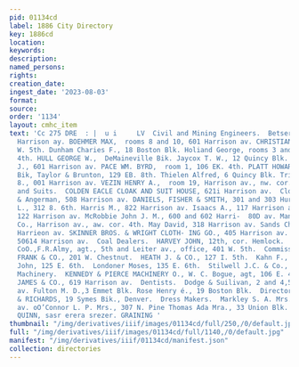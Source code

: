 ```yaml
---
pid: 01134cd
label: 1886 City Directory
key: 1886cd
location: 
keywords: 
description: 
named_persons: 
rights: 
creation_date: 
ingest_date: '2023-08-03'
format: 
source: 
order: '1134'
layout: cmhc_item
text: 'Cc 275 DRE  : |  u i     LV  Civil and Mining Engineers.  Betser B. F., 618
  Harrison ay. BOEHMER MAX,  rooms 8 and 10, 601 Harrison av. CHRISTIAN BROS.,  112
  W. 5th. Dunham Charies F., 18 Boston Blk. Holiand George, rooms 3 and 5, 108 E.
  4th. HULL GEORGE W.,  DeMaineville Bik. Jaycox T. W., 12 Quincy Blk. Moore Charles
  J., 601 Harrison av. PACE WM. BYRD,  room 1, 106 EK. 4th. PLATT HOWARD,  13 Emmet
  Bik, Taylor & Brunton, 129 EB. 8th. Thielen Alfred, 6 Quincy Blk. Trimble Frank
  8., 001 Harrison av. VEZIN HENRY A.,  room 19, Harrison av., nw. cor. Sth.  Cloaks
  and Suits.  COLDEN EACLE CLOAK AND SUIT HOUSE, 621i Harrison av.  Clothing.  Berry
  & Angerman, 508 Harrison av. DANIELS, FISHER & SMITH, 301 and 303 Hurrison av. Greenwald
  L., 312 8. 6th. Harris M., 822 Harrison av. Isaacs A., 117 Harrison av. Kertz A.,
  122 Harrison av. McRobbie John J. M., 600 and 602 Harri-  80D av. Manhattan Clothing
  Co., Harrison av., aw. cor. 4th. May David, 318 Harrison av. Sands Charles, 312
  Harrieon av. SKINNER BROS. & WRIGHT CLOTH- ING GO., 405 Harrison av. Zemaneky B.,
  50614 Harrison av.  Coal Dealers.  HARVEY JOHN, 12th, cor. Hemlock.  SUNSHINE COAL
  CoO.,F.R.Almy, agt., 5th and Leiter av., office, 401 W. 5th.  Commission Merchants.  CORNFORTH
  FRANK & CO., 201 W. Chestnut.  HEATH J. & CO., 127 I. 5th.  Kahn F., 109 E. 3d.  King
  John, 125 E. 6th.  Londoner Moses, 135 E. 6th.  Stilwell J.C. & Co., 123 E. 6th.  Concentrating
  Machinery.  KENNEDY & PIERCE MACHINERY O., W. C. Bogue, agt, 106 E. 4th.  Decorators——House.  BARRY
  JAMES & CO., 619 Harrison av.  Dentists.  Dodge & Suilivan, 2 and 4,501 Harrison
  av. Fulton M. D.,3 Emmet Blk. Rose Henry é., 19 Boston Blk.  Directory Publishers.  BALLENCER
  & RICHARDS, 19 Symes Bik., Denver.  Dress Makers.  Markley S. A. Mrs., 605 Harrison
  av. oO’Connor L. P. Mrs., 307 N. Pine Thomas Ada Mra., 33 Union Blk. ''     J, J;
  QUINN, sasr erera srezer. GRAINING '
thumbnail: "/img/derivatives/iiif/images/01134cd/full/250,/0/default.jpg"
full: "/img/derivatives/iiif/images/01134cd/full/1140,/0/default.jpg"
manifest: "/img/derivatives/iiif/01134cd/manifest.json"
collection: directories
---
```


